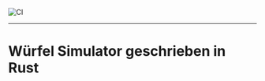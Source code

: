 ![CI](https://github.com/FairyTail2000/W-rfelSimulator-Rust/workflows/CI/badge.svg)
<hr/>

# Würfel Simulator geschrieben in Rust